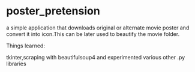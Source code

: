 # poster_pretension
a simple application that downloads original or alternate movie poster and convert it into icon.This can be later used to beautify the movie folder.

Things learned:

tkinter,scraping with beautifulsoup4 and experimented various other .py libraries
